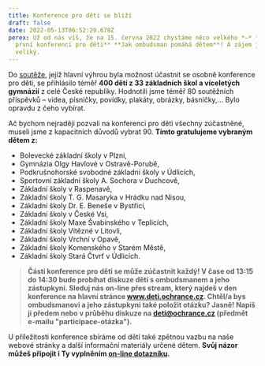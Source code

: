 ```yaml
---
title: Konference pro děti se blíží
draft: false
date: 2022-05-13T06:52:29.678Z
perex: Už od nás víš, že na 15. června 2022 chystáme něco velkého *–* **naši
  první konferenci pro děti** **Jak ombudsman pomáhá dětem**! A zájem je o ni
  veliký.
---
```

Do [soutěže](https://deti.ochrance.cz/aktualne/vyzva/), jejíž hlavní výhrou byla možnost účastnit se osobně konference pro děti, se přihlásilo téměř **400 dětí z 33 základních škol a víceletých gymnázií** z celé České republiky. Hodnotili jsme téměř 80 soutěžních příspěvků *–* videa, písničky, povídky, plakáty, obrázky, básničky,... Bylo opravdu z čeho vybírat. 

Ač bychom nejraději pozvali na konferenci pro děti všechny zúčastněné, museli jsme z kapacitních důvodů vybrat 90. **Tímto gratulujeme vybraným dětem z:** 

* Bolevecké základní školy v Plzni,
* Gymnázia Olgy Havlové v Ostravě-Porubě,
* Podkrušnohorské svobodné základní školy v Údlicích,
* Sportovní základní školy A. Sochora v Duchcově,
* Základní školy v Raspenavě,
* Základní školy T. G. Masaryka v Hrádku nad Nisou,
* Základní školy Dr. E. Beneše v Bystřici,
* Základní školy v České Vsi,
* Základní školy Maxe Švabinského v Teplicích,
* Základní školy Vítězné v Litovli, 
* Základní školy Vrchní v Opavě, 
* Základní školy Komenského v Starém Městě, 
* Základní školy Stará Čtvrť v Údlicích.

> **Části konference pro děti se může zúčastnit každý! V čase od 13:15 do 14:30 bude probíhat diskuze dětí s ombudsmanem a jeho zástupkyní. Sleduj nás on-line přes stream, který najdeš v den konference na hlavní stránce www.deti.ochrance.cz. Chtěl/a bys ombudsmanovi a jeho zástupkyni také položit otázku? Jasně! Napiš ji předem nebo v průběhu diskuze na deti@ochrance.cz (předmět e-mailu "participace-otázka").**

U příležitosti konference sbíráme od dětí také zpětnou vazbu na naše webové stránky a další informační materiály určené dětem. **Svůj názor můžeš připojit i Ty vyplněním [on-line dotazníku](https://docs.google.com/forms/d/e/1FAIpQLSdm1ENH0oqFMacKqVcwCmm5E-16o8TBLN4SiVkNGKzql93qqg/viewform).**